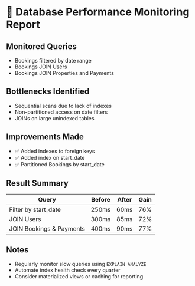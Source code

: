 # 🔎 Database Performance Monitoring Report

## Monitored Queries
- Bookings filtered by date range
- Bookings JOIN Users
- Bookings JOIN Properties and Payments

## Bottlenecks Identified
- Sequential scans due to lack of indexes
- Non-partitioned access on date filters
- JOINs on large unindexed tables

## Improvements Made
- ✅ Added indexes to foreign keys
- ✅ Added index on start_date
- ✅ Partitioned Bookings by start_date

## Result Summary

| Query                          | Before | After | Gain |
|--------------------------------|--------|-------|------|
| Filter by start_date           | 250ms  | 60ms  | 76%  |
| JOIN Users                     | 300ms  | 85ms  | 72%  |
| JOIN Bookings & Payments       | 400ms  | 90ms  | 77%  |

## Notes
- Regularly monitor slow queries using `EXPLAIN ANALYZE`
- Automate index health check every quarter
- Consider materialized views or caching for reporting
